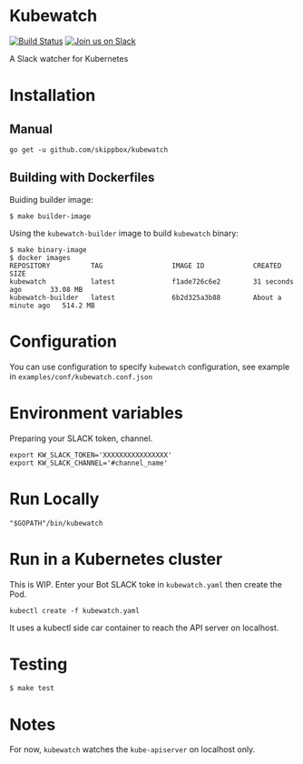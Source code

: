 # Kubewatch
[![Build Status](https://travis-ci.org/skippbox/kubewatch.svg?branch=master)](https://travis-ci.org/skippbox/kubewatch) [![Join us on Slack](https://s3.eu-central-1.amazonaws.com/ngtuna/slack-cmyk-2.png)](https://skippbox.herokuapp.com)

A Slack watcher for Kubernetes

# Installation

## Manual
```
go get -u github.com/skippbox/kubewatch
```

## Building with Dockerfiles

Buiding builder image:

```
$ make builder-image
```

Using the `kubewatch-builder` image to build `kubewatch` binary:

```
$ make binary-image
$ docker images
REPOSITORY          TAG                 IMAGE ID            CREATED              SIZE
kubewatch           latest              f1ade726c6e2        31 seconds ago       33.08 MB
kubewatch-builder   latest              6b2d325a3b88        About a minute ago   514.2 MB
```

# Configuration
You can use configuration to specify `kubewatch` configuration, see example in `examples/conf/kubewatch.conf.json`

# Environment variables
Preparing your SLACK token, channel.

```
export KW_SLACK_TOKEN='XXXXXXXXXXXXXXXX'
export KW_SLACK_CHANNEL='#channel_name'
```

# Run Locally

```
"$GOPATH"/bin/kubewatch
```

# Run in a Kubernetes cluster

This is WIP. Enter your Bot SLACK toke in `kubewatch.yaml` then create the Pod.

```
kubectl create -f kubewatch.yaml
```

It uses a kubectl side car container to reach the API server on localhost.


# Testing

```
$ make test
```

# Notes

For now, `kubewatch` watches the `kube-apiserver` on localhost only.
